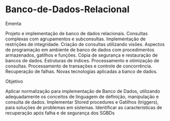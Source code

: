 # Banco-de-Dados-Relacional
Ementa

Projeto e implementação de banco de dados relacionais. Consultas complexas com agrupamentos e subconsultas. Implementação de restrições de integridade. Criação de consultas utilizando visões. Aspectos de programação em ambiente de banco de dados com procedimentos armazenados, gatilhos e funções. Cópia de segurança e restauração de bancos de dados. Estruturas de índices. Processamento e otimização de consultas. Processamento de transações e controle de concorrência. Recuperação de falhas. Novas tecnologias aplicadas a banco de dados.

Objetivo

Aplicar normalização para implementação de Banco de Dados, utilizando adequadamente os conceitos de linguagem de definição, manipulação e consulta de dados. Implementar Stored procedures e Gatilhos (triggers), para soluções de problemas em sistemas. Identificar as características de recuperação após falha e de segurança dos SGBDs
